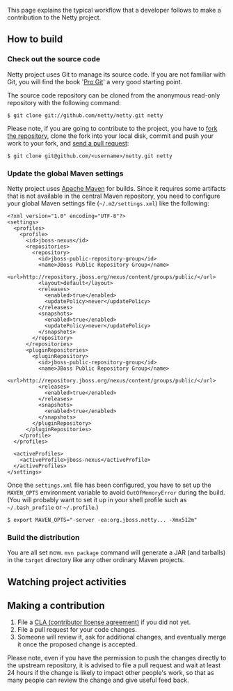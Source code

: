 This page explains the typical workflow that a developer follows to make a contribution to the Netty project.

## How to build

### Check out the source code

Netty project uses Git to manage its source code.  If you are not familiar with Git, you will find the book '[Pro Git](http://progit.org/book/)' a very good starting point.

The source code repository can be cloned from the anonymous read-only repository with the following command:

    $ git clone git://github.com/netty/netty.git netty

Please note, if you are going to contribute to the project, you have to [fork the repository](http://help.github.com/forking/), clone the fork into your local disk, commit and push your work to your fork, and [send a pull request](http://help.github.com/pull-requests/):

    $ git clone git@github.com/<username>/netty.git netty

### Update the global Maven settings

Netty project uses [Apache Maven](http://maven.apache.org/) for builds.  Since it requires some artifacts that is not available in the central Maven repository, you need to configure your global Maven settings file (`~/.m2/settings.xml`) like the following:

    <?xml version="1.0" encoding="UTF-8"?>
    <settings>
      <profiles>
        <profile>
          <id>jboss-nexus</id>
          <repositories>
            <repository>
              <id>jboss-public-repository-group</id>
              <name>JBoss Public Repository Group</name>
              <url>http://repository.jboss.org/nexus/content/groups/public/</url>
              <layout>default</layout>
              <releases>
                <enabled>true</enabled>
                <updatePolicy>never</updatePolicy>
              </releases>
              <snapshots>
                <enabled>true</enabled>
                <updatePolicy>never</updatePolicy>
              </snapshots>
            </repository>
          </repositories>
          <pluginRepositories>
            <pluginRepository>
              <id>jboss-public-repository-group</id>
              <name>JBoss Public Repository Group</name>
              <url>http://repository.jboss.org/nexus/content/groups/public/</url>
              <releases>
                <enabled>true</enabled>
              </releases>
              <snapshots>
                <enabled>true</enabled>
              </snapshots>
            </pluginRepository>
          </pluginRepositories>
        </profile>
      </profiles>

      <activeProfiles>
        <activeProfile>jboss-nexus</activeProfile>
      </activeProfiles>
    </settings>

Once the `settings.xml` file has been configured, you have to set up the `MAVEN_OPTS` environment variable to avoid `OutOfMemoryError` during the build.  (You will probably want to set it up in your shell profile such as `~/.bash_profile` or `~/.profile`.)

    $ export MAVEN_OPTS="-server -ea:org.jboss.netty... -Xmx512m"

### Build the distribution

You are all set now. `mvn package` command will generate a JAR (and tarballs) in the `target` directory like any other ordinary Maven projects.

## Watching project activities



## Making a contribution

1. File a [CLA (contributor license agreement)](https://cla.jboss.org/) if you did not yet.
1. File a pull request for your code changes.
1. Someone will review it, ask for additional changes, and eventually merge it once the proposed change is accepted.

Please note, even if you have the permission to push the changes directly to the upstream repository, it is advised to file a pull request and wait at least 24 hours if the change is likely to impact other people's work, so that as many people can review the change and give useful feed back.
